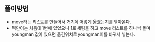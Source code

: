 ## 풀이방법

- move라는 리스트를 만들어서 거기에 어떻게 옮겼는지를 받아온다.
- 떡만이는 처음에 1번에 있었으니 1로 세팅을 하고 move 리스트를 하나씩 돌며 youngman 값이 있으면 옮긴위치로 youngman이를 바꿔서 넣는다.